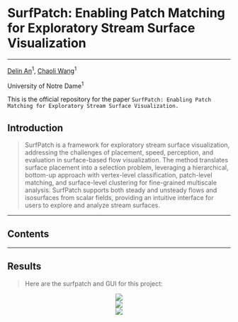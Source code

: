# SurfPatch: Enabling Patch Matching for Exploratory Stream Surface Visualization
---
[Delin An](https://github.com/adlsn)<sup>1</sup>, [Chaoli Wang](https://sites.nd.edu/chaoli-wang/)<sup>1</sup>

University of Notre Dame<sup>1</sup>

This is the official repository for the paper `SurfPatch: Enabling Patch Matching for Exploratory Stream Surface Visualization.`

## Introduction
> SurfPatch is a framework for exploratory stream surface visualization, addressing the challenges of placement, speed, perception, and evaluation in surface-based flow visualization. The method translates surface placement into a selection problem, leveraging a hierarchical, bottom-up approach with vertex-level classification, patch-level matching, and surface-level clustering for fine-grained multiscale analysis. SurfPatch supports both steady and unsteady flows and isosurfaces from scalar fields, providing an intuitive interface for users to explore and analyze stream surfaces.
---
## Contents
> 
---
## Results
> Here are the surfpatch and GUI for this project:
<div align='center'>
<img src='video.gif'>
</div>
<div align='center'>
<img src='1.png'>
</div>
<div align='center'>
<img src='2.png'>
</div>
